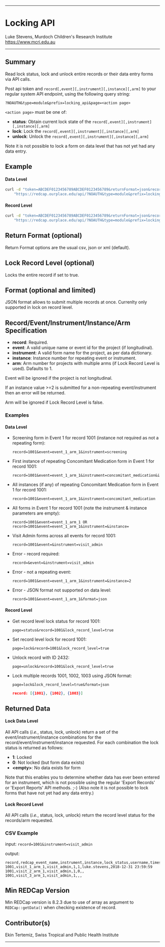 ********************************************************************************
# Locking API

Luke Stevens, Murdoch Children's Research Institute https://www.mcri.edu.au

********************************************************************************
## Summary

Read lock status, lock and unlock entire records or their data entry forms via API calls. 

Post api token and `record[,event][,instrument][,instance][,arm]` to your regular system API endpoint, using the following query string: 

```http
?NOAUTH&type=module&prefix=locking_api&page=<action page>
```

`<action page>` must be one of:
* **status**: Obtain current lock state of the `record[,event][,instrument][,instance][,arm]`
* **lock**:   Lock the `record[,event][,instrument][,instance][,arm]`
* **unlock**: Unlock the `record[,event][,instrument][,instance][,arm]`

Note it is not possible to lock a form on data level that has not yet had any data entry.

## Example 
#### Data Level
```bash
curl -d "token=ABCDEF0123456789ABCDEF0123456789&returnFormat=json&record=1001&event=event_1_arm_1&instrument=medication&instance=4"
    "https://redcap.ourplace.edu/api/?NOAUTH&type=module&prefix=locking_api&page=status"
```
#### Record Level
```bash
curl -d "token=ABCDEF0123456789ABCDEF0123456789&returnFormat=json&record=1001arm=1&lock_record_level=true"
    "https://redcap.ourplace.edu/api/?NOAUTH&type=module&prefix=locking_api&page=status"
```

## Return Format (optional)
Return Format options are the usual csv, json or xml (default).

## Lock Record Level (optional)
Locks the entire record if set to true.

## Format (optional and limited)
JSON format allows to submit multiple records at once. Currenlty only supported in lock on record level.

## Record/Event/Instrument/Instance/Arm Specification

* **record**: Required. 
* **event**: A valid unique name or event id for the project (if longitudinal).
* **instrument**: A valid form name for the project, as per data dictionary.
* **instance**: Instance number for repeating event or instrument.
* **arm**: Arm number for projects with multiple arms (if Lock Record Level is used). Dafaults to 1.

Event will be ignored if the project is not longitudinal.

If an instance value >=2 is submitted for a non-repeating event/instrument then an error will be returned.

Arm will be ignored if Lock Record Level is false.

### Examples
#### Data Level
* Screening form in Event 1 for record 1001 (instance not required as not a repeating form):
    ```http
    record=1001&event=event_1_arm_1&instrument=screening
    ```

* First instance of repeating Concomitant Medication form in Event 1 for record 1001:
    ```http
    record=1001&event=event_1_arm_1&instrument=concomitant_medication&instance=1
    ```

* All instances (if any) of repeating Concomitant Medication form in Event 1 for record 1001: 
    ```http
    record=1001&event=event_1_arm_1&instrument=concomitant_medication
    ```

* All forms in Event 1 for record 1001 (note the instrument & instance parameters are empty): 
    ```http
    record=1001&event=event_1_arm_1 OR record=1001&event=event_1_arm_1&instrument=&instance=
    ```

* Visit Admin forms across all events for record 1001: 
    ```http
    record=1001&event=&instrument=visit_admin
    ```

* Error - record required: 
    ```http
    record=&event=&instrument=visit_admin
    ```

* Error - not a repeating event: 
    ```http
    record=1001&event=event_1_arm_1&instrument=&instance=2
    ```

* Error - JSON format not supported on data level:
    ```http
    record=1001&event=event_1_arm_1&format=json
    ```

#### Record Level
* Get record level lock status for record 1001:
    ```http
    page=status&record=1001&lock_record_level=true
    ```
* Set record level lock for record 1001:
    ```http
    page=lock&record=1001&lock_record_level=true
    ```
* Unlock record with ID 2432:
    ```http
    page=unlock&record=1001&lock_record_level=true
    ```
* Lock multiple records 1001, 1002, 1003 using JSON format:
    ```http
    page=lock&lock_record_level=true&format=json
    ```
    ```json
    record: [{1001}, {1002}, {1003}]
    ```


## Returned Data
#### Lock Data Level
All API calls (*i.e.*, status, lock, unlock) return a set of the event/instrument/instance combinations for the record/event/instrument/instance requested. For each combination the lock status is returned as follows:

* **1**: Locked
* **0**: Not locked (but form data exists)
* **&lt;empty&gt;**: No data exists for form

Note that this enables you to determine whether data has ever been entered for an instrument, which is not possible using the regular 'Export Records' or 'Export Reports' API methods. ;-) (Also note it is not possible to lock forms that have not yet had any data entry.)

#### Lock Record Level
All API calls (*i.e.*, status, lock, unlock) return the record level status for the records/arm requested.

### CSV Example

input: `record=1001&instrument=visit_admin`

output:
```csv
record,redcap_event_name,instrument,instance,lock_status,username,timestamp
1001,visit_1_arm_1,visit_admin,1,1,luke.stevens,2018-12-31 23:59:59
1001,visit_2_arm_1,visit_admin,1,0,,
1001,visit_3_arm_1,visit_admin,1,,,
```

## Min REDCap Version
Min REDCap version is 8.2.3 due to use of array as argument to `REDCap::getData()` when checking existence of record.


## Contributor(s)
Ekin Tertemiz, Swiss Tropical and Public Health Institute

********************************************************************************